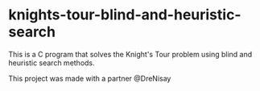 # knights-tour-blind-and-heuristic-search
This is a C program that solves the Knight's Tour problem using blind and heuristic search methods.

This project was made with a partner @DreNisay
